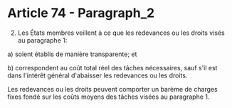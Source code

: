 # Article 74 - Paragraph_2

2. Les États membres veillent à ce que les redevances ou les droits visés au paragraphe 1:

a) soient établis de manière transparente; et

b) correspondent au coût total réel des tâches nécessaires, sauf s'il est dans l'intérêt général d'abaisser les redevances ou les droits.

Les redevances ou les droits peuvent comporter un barème de charges fixes fondé sur les coûts moyens des tâches visées au paragraphe 1.